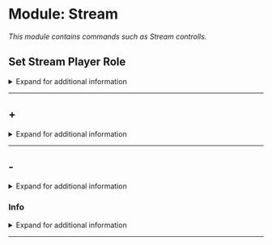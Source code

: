 # Module: Stream
*This module contains commands such as Stream controlls.*


## Set Stream Player Role
<details><summary markdown='span'>Expand for additional information</summary><p>

*Set the role that will be used as a badge to be applied once member has been a part of 3 streams.*

**Aliases:**
`None`
**Examples:**
**Arguments:**
[`DiscordRole`]: *Role*
```xml
!stream setstreamplayerrole @role
```
</p></details>

---

## +
<details><summary markdown='span'>Expand for additional information</summary><p>

*Retrieves a random dog image.*

**Aliases:**
`add, plus`
**Arguments:**

[`DiscordMember`]: *Member*

**Examples:**

```xml
!stream + @member
```
</p></details>

---

## -
<details><summary markdown='span'>Expand for additional information</summary><p>

*GIPHY search commands. Group call searches GIPHY with given query and prints first result.*

**Aliases:**
`remove, subtract`
**Arguments:**

[`DiscordMember`]: *Member*

**Examples:**

```xml
!stream - @Member
```
</p></details>


### Info
<details><summary markdown='span'>Expand for additional information</summary><p>

*Removes registered YouTube subscription.*

**Aliases:**
`i, information`

**Examples:**

```xml
!stream
```
</p></details>

---

